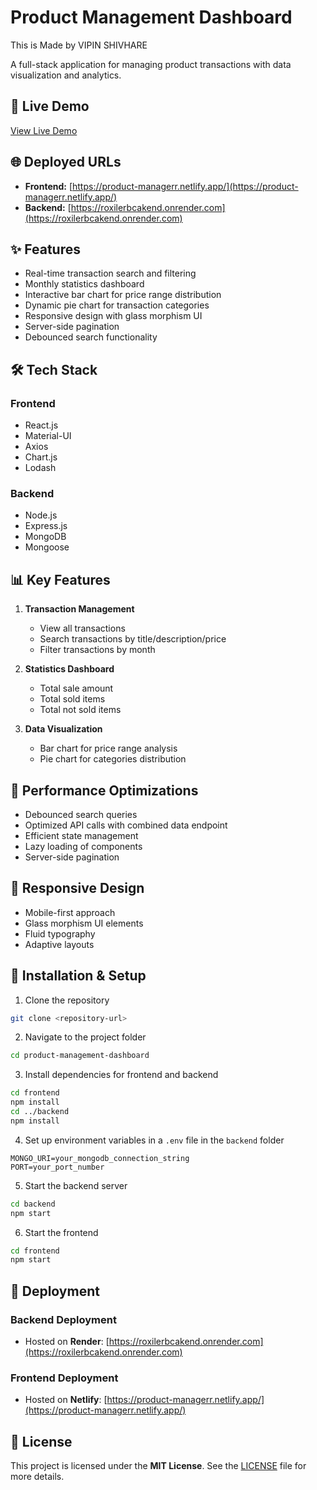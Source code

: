 # Product Management Dashboard
This is Made by VIPIN SHIVHARE

A full-stack application for managing product transactions with data visualization and analytics.

## 🔴 Live Demo

[View Live Demo](https://product-managerr.netlify.app/)

## 🌐 Deployed URLs

- **Frontend:** [https://product-managerr.netlify.app/](https://product-managerr.netlify.app/)
- **Backend:** [https://roxilerbcakend.onrender.com](https://roxilerbcakend.onrender.com)

## ✨ Features

- Real-time transaction search and filtering
- Monthly statistics dashboard
- Interactive bar chart for price range distribution
- Dynamic pie chart for transaction categories
- Responsive design with glass morphism UI
- Server-side pagination
- Debounced search functionality

## 🛠️ Tech Stack

### Frontend
- React.js
- Material-UI
- Axios
- Chart.js
- Lodash

### Backend
- Node.js
- Express.js
- MongoDB
- Mongoose

## 📊 Key Features

1. **Transaction Management**
   - View all transactions
   - Search transactions by title/description/price
   - Filter transactions by month

2. **Statistics Dashboard**
   - Total sale amount
   - Total sold items
   - Total not sold items

3. **Data Visualization**
   - Bar chart for price range analysis
   - Pie chart for categories distribution

## 🚀 Performance Optimizations

- Debounced search queries
- Optimized API calls with combined data endpoint
- Efficient state management
- Lazy loading of components
- Server-side pagination

## 📱 Responsive Design

- Mobile-first approach
- Glass morphism UI elements
- Fluid typography
- Adaptive layouts

## 🔧 Installation & Setup

1. Clone the repository
```bash
git clone <repository-url>
```

2. Navigate to the project folder
```bash
cd product-management-dashboard
```

3. Install dependencies for frontend and backend
```bash
cd frontend
npm install
cd ../backend
npm install
```

4. Set up environment variables in a `.env` file in the `backend` folder
```plaintext
MONGO_URI=your_mongodb_connection_string
PORT=your_port_number
```

5. Start the backend server
```bash
cd backend
npm start
```

6. Start the frontend
```bash
cd frontend
npm start
```

## 🚀 Deployment

### Backend Deployment
- Hosted on **Render**: [https://roxilerbcakend.onrender.com](https://roxilerbcakend.onrender.com)

### Frontend Deployment
- Hosted on **Netlify**: [https://product-managerr.netlify.app/](https://product-managerr.netlify.app/)

## 📜 License

This project is licensed under the **MIT License**. See the [LICENSE](LICENSE) file for more details.

